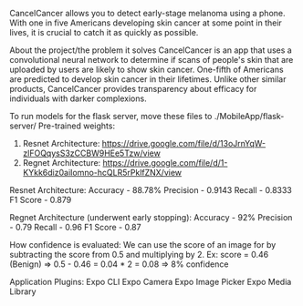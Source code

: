 CancelCancer allows you to detect early-stage melanoma using a phone. With one in five Americans developing skin cancer at some point in their lives, it is crucial to catch it as quickly as possible.

About the project/the problem it solves
CancelCancer is an app that uses a convolutional neural network to determine if scans of people's skin that are uploaded by users are likely to show skin cancer. One-fifth of Americans are predicted to develop skin cancer in their lifetimes. Unlike other similar products, CancelCancer provides transparency about efficacy for individuals with darker complexions. 


To run models for the flask server, move these files to ./MobileApp/flask-server/
Pre-trained weights:
1. Resnet Architecture: https://drive.google.com/file/d/13oJrnYqW-zlFOQqysS3zCCBW9HEe5Tzw/view
2. Regnet Architecture: https://drive.google.com/file/d/1-KYkk6diz0aiIomno-hcQLR5rPklfZNX/view

Resnet Architecture:
Accuracy - 88.78%
Precision - 0.9143
Recall - 0.8333
F1 Score - 0.879

Regnet Architecture (underwent early stopping):
Accuracy - 92%
Precision - 0.79
Recall - 0.96
F1 Score - 0.87

How confidence is evaluated:
We can use the score of an image for by subtracting the score from 0.5 and multiplying by 2. 
Ex: score = 0.46 (Benign) => 0.5 - 0.46 = 0.04 * 2 = 0.08 => 8% confidence


Application Plugins:
Expo CLI
Expo Camera
Expo Image Picker
Expo Media Library

